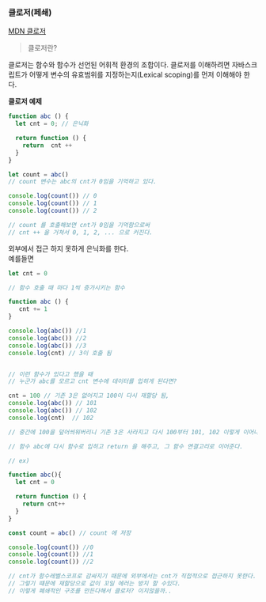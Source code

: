 ### 클로저(페쇄)

[MDN 클로저](https://developer.mozilla.org/ko/docs/Web/JavaScript/Closures)

>클로저란?

클로저는 함수와 함수가 선언된 어휘적 환경의 조합이다. 클로저를 이해하려면 자바스크립트가 어떻게 변수의 유효범위를 지정하는지(Lexical scoping)를 먼저 이해해야 한다.

**클로저 예제**
```js
function abc () {
  let cnt = 0; // 은닉화

  return function () {
    return  cnt ++
  }
}

let count = abc()
// count 변수는 abc의 cnt가 0임을 기억하고 있다.

console.log(count()) // 0
console.log(count()) // 1
console.log(count()) // 2

// count 를 호출해보면 cnt가 0임을 기억함으로써
// cnt ++ 을 거쳐서 0, 1, 2, ... 으로 커진다.
```

외부에서 접근 하지 못하게 은닉화를 한다.  
예를들면 
```js
let cnt = 0

// 함수 호출 때 마다 1씩 증가시키는 함수

function abc () {
   cnt += 1
}

console.log(abc()) //1
console.log(abc()) //2
console.log(abc()) //3
console.log(cnt) // 3이 호출 됨


// 이런 함수가 있다고 했을 때 
// 누군가 abc를 모르고 cnt 변수에 데이터를 입히게 된다면?

cnt = 100 // 기존 3은 없어지고 100이 다시 재할당 됨,
console.log(abc()) // 101
console.log(abc()) // 102
console.log(cnt)  // 102

// 중간에 100을 덮어씌워버리니 기존 3은 사라지고 다시 100부터 101, 102 이렇게 이어나간다. 이런 에러를 잡고자 외부에서 abc 함수의 cnt를 함부로 접근하지 못하게 해야한다. == 은닉화

// 함수 abc에 다시 함수로 입히고 return 을 해주고, 그 함수 연결고리로 이어준다.

// ex)

function abc(){
  let cnt = 0

  return function () {
    return cnt++
  }
}

const count = abc() // count 에 저장

console.log(count()) //0
console.log(count()) //1
console.log(count()) //2

// cnt가 함수레벨스코프로 감싸지기 때문에 외부에서는 cnt가 직접적으로 접근하지 못한다.
// 그렇기 떄문에 재할당으로 값이 꼬일 에러는 방지 할 수있다.
// 이렇게 폐쇄적인 구조를 만든다해서 클로저? 이지않을까..
```



